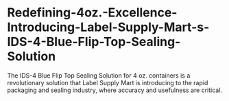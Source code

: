 # Redefining-4oz.-Excellence-Introducing-Label-Supply-Mart-s-IDS-4-Blue-Flip-Top-Sealing-Solution
The IDS-4 Blue Flip Top Sealing Solution for 4 oz. containers is a revolutionary solution that Label Supply Mart is introducing to the rapid packaging and sealing industry, where accuracy and usefulness are critical. 
